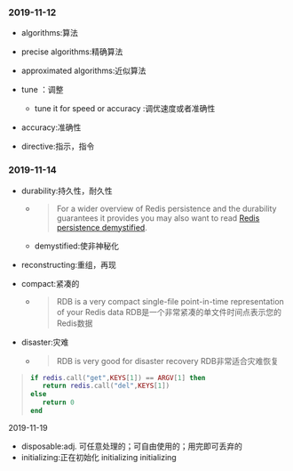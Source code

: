 ### 2019-11-12  

* algorithms:算法

* precise algorithms:精确算法
* approximated algorithms:近似算法

* tune ：调整
  * tune it for speed or accuracy :调优速度或者准确性
* accuracy:准确性   
* directive:指示，指令

### 2019-11-14

* durability:持久性，耐久性

  * > For a wider overview of Redis persistence and the durability guarantees it provides you may also want to read [Redis persistence demystified](http://antirez.com/post/redis-persistence-demystified.html).

  * demystified:使非神秘化

* reconstructing:重组，再现

* compact:紧凑的

  * > RDB is a very compact single-file point-in-time representation of your Redis data   RDB是一个非常紧凑的单文件时间点表示您的Redis数据

* disaster:灾难

  * > RDB is very good for disaster recovery  RDB非常适合灾难恢复

>```lua
>if redis.call("get",KEYS[1]) == ARGV[1] then
>    return redis.call("del",KEYS[1])
>else
>    return 0
>end
>```

2019-11-19

* disposable:adj. 可任意处理的；可自由使用的；用完即可丢弃的
* initializing:正在初始化  initializing  initializing  

